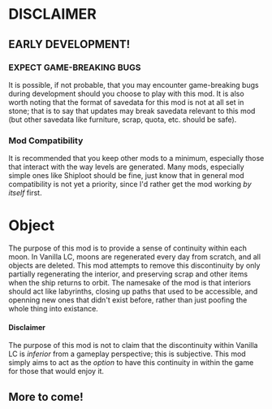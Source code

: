 # DISCLAIMER
## EARLY DEVELOPMENT!
### EXPECT GAME-BREAKING BUGS

It is possible, if not probable, that you may encounter game-breaking bugs during development should you choose to play with this mod. It is also worth noting that the format of savedata for this mod is not at all set in stone; that is to say that updates may break savedata relevant to this mod (but other savedata like furniture, scrap, quota, etc. should be safe). 

### Mod Compatibility
It is recommended that you keep other mods to a minimum, especially those that interact with the way levels are generated. Many mods, especially simple ones like Shiploot should be fine, just know that in general mod compatibility is not yet a priority, since I'd rather get the mod working *by itself* first. 

# Object
The purpose of this mod is to provide a sense of continuity within each moon. In Vanilla LC, moons are regenerated every day from scratch, and all objects are deleted. This mod attempts to remove this discontinuity by only partially regenerating the interior, and preserving scrap and other items when the ship returns to orbit. The namesake of the mod is that interiors should act like labyrinths, closing up paths that used to be accessible, and openning new ones that didn't exist before, rather than just poofing the whole thing into existance. 

#### Disclaimer
The purpose of this mod is not to claim that the discontinuity within Vanilla LC is *inferior* from a gameplay perspective; this is subjective. This mod simply aims to act as the *option* to have this continuity in within the game for those that would enjoy it. 


## More to come!